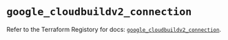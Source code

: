 # `google_cloudbuildv2_connection`

Refer to the Terraform Registory for docs: [`google_cloudbuildv2_connection`](https://registry.terraform.io/providers/hashicorp/google/4.83.0/docs/resources/cloudbuildv2_connection).
